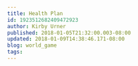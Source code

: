 ```yaml
---
title: Health Plan
id: 1923512682409472923
author: Kirby Urner
published: 2018-01-05T21:32:00.003-08:00
updated: 2018-01-09T14:38:46.171-08:00
blog: world_game
tags: 
---
```


